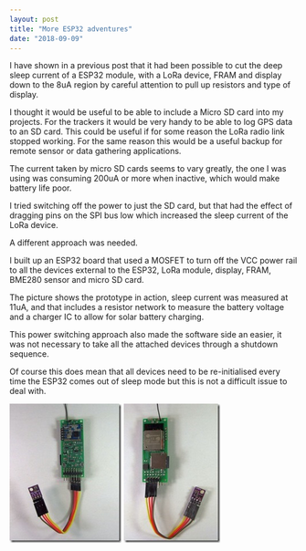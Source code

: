 ```yaml
---
layout: post
title: "More ESP32 adventures"
date: "2018-09-09"
---
```


I have shown in a previous post that it had been possible to cut the deep sleep current of a ESP32 module, with a LoRa device, FRAM and display down to the 8uA region by careful attention to pull up resistors and type of display.

I thought it would be useful to be able to include a Micro SD card into my projects. For the trackers it would be very handy to be able to log GPS data to an SD card. This could be useful if for some reason the LoRa radio link stopped working. For the same reason this would be a useful backup for remote sensor or data gathering applications.

The current taken by micro SD cards seems to vary greatly, the one I was using was consuming 200uA or more when inactive, which would make battery life poor.

I tried switching off the power to just the SD card, but that had the effect of dragging pins on the SPI bus low which increased the sleep current of the LoRa device.

A different approach was needed.

I built up an ESP32 board that used a MOSFET to turn off the VCC power rail to all the devices external to the ESP32, LoRa module, display, FRAM, BME280 sensor and micro SD card.

The picture shows the prototype in action, sleep current was measured at 11uA, and that includes a resistor network to measure the battery voltage and a charger IC to allow for solar battery charging.

This power switching approach also made the software side an easier, it was not necessary to take all the attached devices through a shutdown sequence.

Of course this does mean that all devices need to be re-initialised every time the ESP32 comes out of sleep mode but this is not a difficult issue to deal with.

![Locator ESP32 Front](/images/Locator-ESP32-Front_thumb.jpg "Locator ESP32 Front")
![Locator ESP32 Rear](/images/Locator-ESP32-Rear_thumb.jpg "Locator ESP32 Rear")